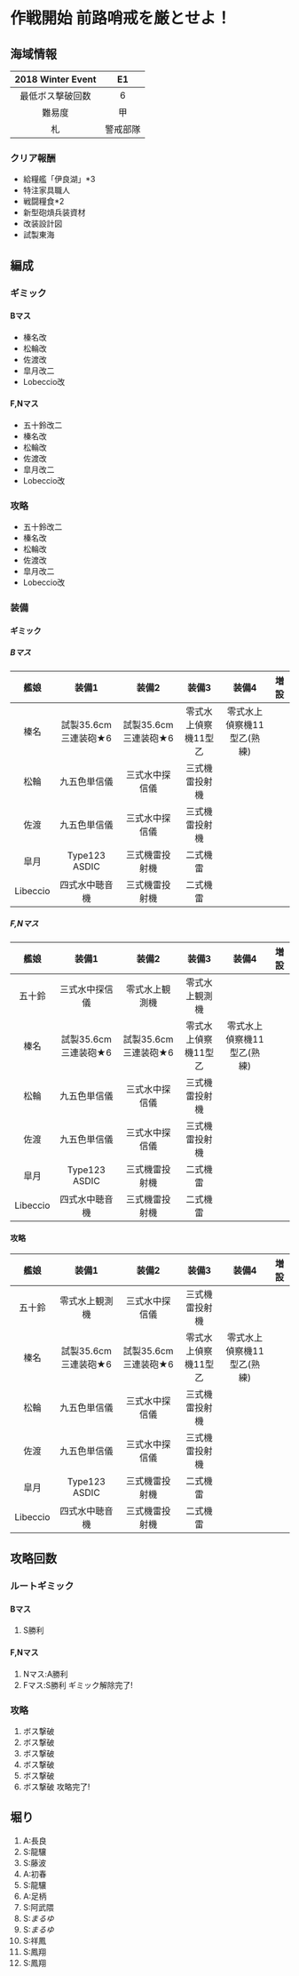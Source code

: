 # 作戦開始 前路哨戒を厳とせよ！
## 海域情報

| 2018 Winter Event | E1       |
| :-:               | :-:      |
| 最低ボス撃破回数  | 6   	     |
| 難易度            | 甲       |
| 札                | 警戒部隊 |

### クリア報酬

- 給糧艦「伊良湖」*3
- 特注家具職人
- 戦闘糧食*2
- 新型砲熕兵装資材
- 改装設計図
- 試製東海

## 編成

### ギミック

#### Bマス

- 榛名改
- 松輪改
- 佐渡改
- 皐月改二
- Lobeccio改

#### F,Nマス

- 五十鈴改二
- 榛名改
- 松輪改
- 佐渡改
- 皐月改二
- Lobeccio改

### 攻略

- 五十鈴改二
- 榛名改
- 松輪改
- 佐渡改
- 皐月改二
- Lobeccio改

### 装備

#### ギミック

##### Bマス

| 艦娘   | 装備1                   | 装備2                 | 装備3                 | 装備4            | 増設 |
| :-:    | :---------------------: | :----------------:    | :---------:           | :-:              | :-:  |
| 榛名   | 試製35.6cm三連装砲★6     | 試製35.6cm三連装砲★6 | 零式水上偵察機11型乙        | 零式水上偵察機11型乙(熟練)     |      |
| 松輪    | 九五色単信儀          | 三式水中探信儀        | 三式機雷投射機        |                  |      |
| 佐渡    | 九五色単信儀          | 三式水中探信儀        | 三式機雷投射機        |                  |      |
| 皐月   | Type123 ASDIC  | 三式機雷投射機 | 二式機雷        |                  |      |
| Libeccio     | 四式水中聴音機   | 三式機雷投射機 | 二式機雷        |                  |      |

##### F,Nマス

| 艦娘   | 装備1                   | 装備2                 | 装備3                 | 装備4            | 増設 |
| :-:    | :---------------------: | :----------------:    | :---------:           | :-:              | :-:  |
| 五十鈴    |      三式水中探信儀     | 零式水上観測機        | 零式水上観測機        |                  |      |
| 榛名   | 試製35.6cm三連装砲★6     | 試製35.6cm三連装砲★6 | 零式水上偵察機11型乙        | 零式水上偵察機11型乙(熟練)     |      |
| 松輪    | 九五色単信儀          | 三式水中探信儀        | 三式機雷投射機        |                  |      |
| 佐渡    | 九五色単信儀          | 三式水中探信儀        | 三式機雷投射機        |                  |      |
| 皐月   | Type123 ASDIC  | 三式機雷投射機 | 二式機雷        |                  |      |
| Libeccio     | 四式水中聴音機   | 三式機雷投射機 | 二式機雷        |                  |      |


#### 攻略

| 艦娘   | 装備1                   | 装備2                 | 装備3                 | 装備4            | 増設 |
| :-:    | :---------------------: | :----------------:    | :---------:           | :-:              | :-:  |
| 五十鈴    |      零式水上観測機          | 三式水中探信儀        | 三式機雷投射機        |                  |      |
| 榛名   | 試製35.6cm三連装砲★6     | 試製35.6cm三連装砲★6 | 零式水上偵察機11型乙        | 零式水上偵察機11型乙(熟練)     |      |
| 松輪    | 九五色単信儀          | 三式水中探信儀        | 三式機雷投射機        |                  |      |
| 佐渡    | 九五色単信儀          | 三式水中探信儀        | 三式機雷投射機        |                  |      |
| 皐月   | Type123 ASDIC  | 三式機雷投射機 | 二式機雷        |                  |      |
| Libeccio     | 四式水中聴音機   | 三式機雷投射機 | 二式機雷        |                  |      |



## 攻略回数

### ルートギミック

#### Bマス

1. S勝利

#### F,Nマス

1. Nマス:A勝利
1. Fマス:S勝利 ギミック解除完了!

### 攻略

1. ボス撃破
1. ボス撃破
1. ボス撃破
1. ボス撃破
1. ボス撃破
1. ボス撃破 攻略完了!

## 堀り

1. A:長良
1. S:龍驤
1. S:藤波
1. A:初春
1. S:龍驤
1. A:足柄
1. S:阿武隈
1. S:*まるゆ*
1. S:*まるゆ*
1. S:祥鳳
1. S:鳳翔
1. S:鳳翔